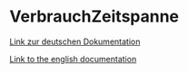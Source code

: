 # VerbrauchZeitspanne

[Link zur deutschen Dokumentation](https://www.symcon.de/de/service/dokumentation/modulreferenz/verbrauchzeitspanne/)

[Link to the english documentation](https://www.symcon.de/en/service/documentation/module-reference/consumption-within-timespan/)
